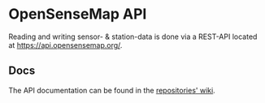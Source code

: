 # OpenSenseMap API
Reading and writing sensor- & station-data is done via a REST-API located at https://api.opensensemap.org/.

## Docs
The API documentation can be found in the [repositories' wiki](https://github.com/sensebox/OpenSenseMap-API/wiki/API-Dokumentation).
